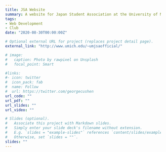 ```yaml
---
title: JSA Website
summary: A website for Japan Student Association at the University of Michigan.
tags:
- Web Development
- Club
date: "2020-08-30T00:00:00Z"

# Optional external URL for project (replaces project detail page).
external_link: "http://www.umich.edu/~umjsaofficial/"

# image:
#   caption: Photo by rawpixel on Unsplash
#   focal_point: Smart

#links:
#- icon: twitter
#  icon_pack: fab
#  name: Follow
#  url: https://twitter.com/georgecushen
url_code: ""
url_pdf: ""
url_slides: ""
url_video: ""

# Slides (optional).
#   Associate this project with Markdown slides.
#   Simply enter your slide deck's filename without extension.
#   E.g. `slides = "example-slides"` references `content/slides/example-slides.md`.
#   Otherwise, set `slides = ""`.
slides: ""
---
```


